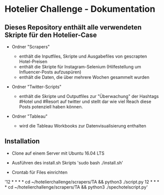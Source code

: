 # Hotelier Challenge - Dokumentation
## Dieses Repository enthält alle verwendeten Skripte für den Hotelier-Case

- Ordner "Scrapers"
    - enthält die Inputfiles, Skripte und Ausgabefiles von gescrapten Hotel-Preisen
    - enthält die Skripte für Instagram-Selenium (Hilfestellung um Influencer-Posts aufzuspüren)
    - enthält die Daten, die über mehrere Wochen gesammelt wurden 

- Ordner "Twitter-Scripts"
    - enthält die Skripte und Outputfiles zur "Überwachung" der Hashtags #Hotel und #Resort auf twitter
      und stellt dar wie viel Reach diese Posts potenziell haben können.

- Ordner "Tableau"
    - wird die Tableau Workbooks zur Datenvisualisierung enthalten
    
## Installation
- Clone auf einem Server mit Ubuntu 16.04 LTS


- Ausführen des install.sh Skripts
'sudo bash ./install.sh'

- Crontab für Files einrichten

'12 * * * * cd ~/hotelierchallenge/scrapers/TA && python3 ./script.py
12 * * * * cd ~/hotelierchallenge/scrapers/TA && python3 ./spechotelscript.py'
